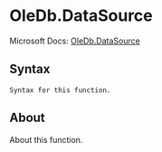 # OleDb.DataSource

Microsoft Docs: [OleDb.DataSource](https://docs.microsoft.com/en-us/powerquery-m/oledb-datasource)

## Syntax

```
Syntax for this function.
```

## About

About this function.

